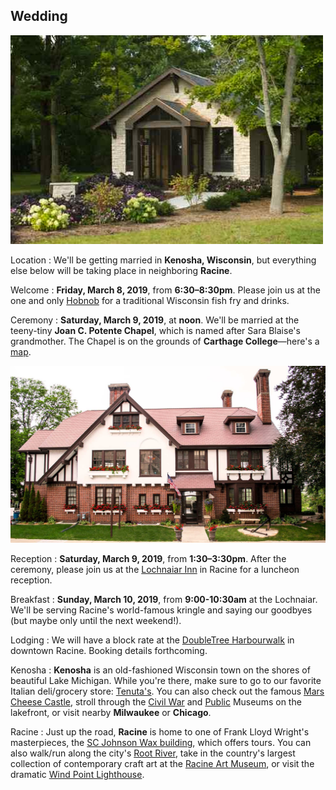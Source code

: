 ## Wedding

<img src="/images/chapel.jpg" class="inset" />

Location
: We'll be getting married in **Kenosha, Wisconsin**, but everything else below will be taking place in neighboring **Racine**.

Welcome
: **Friday, March 8, 2019**, from **6:30–8:30pm**. Please join us at the one and only [Hobnob](https://www.thehobnob.com/) for a traditional Wisconsin fish fry and drinks.

Ceremony
: **Saturday, March 9, 2019**, at **noon**. We'll be married at the teeny-tiny **Joan C. Potente Chapel**, which is named after Sara Blaise's grandmother. The Chapel is on the grounds of **Carthage College**—here's a [map](https://www.carthage.edu/live/files/3314-campus-map-flat-versionpdf).

<img src="/images/lochnaiar.jpg" class="inset" />

Reception
: **Saturday, March 9, 2019**, from **1:30–3:30pm**. After the ceremony, please join us at the [Lochnaiar Inn](https://www.lochnaiarinn.com/) in Racine for a luncheon reception.

Breakfast
: **Sunday, March 10, 2019**, from **9:00-10:30am** at the Lochnaiar. We'll be serving Racine's world-famous kringle and saying our goodbyes (but maybe only until the next weekend!).

Lodging
: We will have a block rate at the [DoubleTree Harbourwalk](https://doubletree3.hilton.com/en/hotels/wisconsin/doubletree-by-hilton-hotel-racine-harbourwalk-RACGLDT/index.html) in downtown Racine. Booking details forthcoming.

Kenosha
: **Kenosha** is an old-fashioned Wisconsin town on the shores of beautiful Lake Michigan. While you're there, make sure to go to our favorite Italian deli/grocery store: [Tenuta's](http://www.tenutasdeli.com/). You can also check out the famous [Mars Cheese Castle](https://www.marscheese.com/), stroll through the [Civil War](https://museums.kenosha.org/civilwar/) and [Public](https://museums.kenosha.org/public/) Museums on the lakefront, or visit nearby **Milwaukee** or **Chicago**.

Racine
: Just up the road, **Racine** is home to one of Frank Lloyd Wright's masterpieces, the [SC Johnson Wax building](http://www.scjohnson.com/en/company/visiting.aspx), which offers tours. You can also walk/run along the city's [Root River](http://www.rootrivercouncil.org/experience-the-root/root-river-pathway/), take in the country's largest collection of contemporary craft art at the [Racine Art Museum](https://www.ramart.org/), or visit the dramatic [Wind Point Lighthouse](http://windpointlighthouse.org/).
